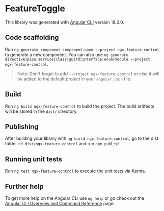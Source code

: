 # FeatureToggle

This library was generated with [Angular CLI](https://github.com/angular/angular-cli) version 18.2.0.

## Code scaffolding

Run `ng generate component component-name --project ngx-feature-control` to generate a new component. You can also use `ng generate directive|pipe|service|class|guard|interface|enum|module --project ngx-feature-control`.
> Note: Don't forget to add `--project ngx-feature-control` or else it will be added to the default project in your `angular.json` file. 

## Build

Run `ng build ngx-feature-control` to build the project. The build artifacts will be stored in the `dist/` directory.

## Publishing

After building your library with `ng build ngx-feature-control`, go to the dist folder `cd dist/ngx-feature-control` and run `npm publish`.

## Running unit tests

Run `ng test ngx-feature-control` to execute the unit tests via [Karma](https://karma-runner.github.io).

## Further help

To get more help on the Angular CLI use `ng help` or go check out the [Angular CLI Overview and Command Reference](https://angular.dev/tools/cli) page.
